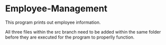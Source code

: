 # Employee-Management
This program prints out employee information. 

All three files within the src branch need to be added within the same folder before they are executed for the program to properlly function. 
